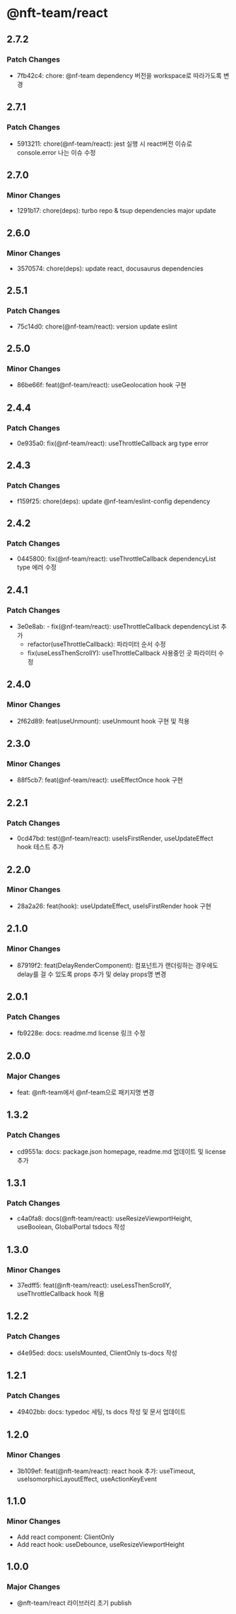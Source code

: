 # @nft-team/react

## 2.7.2

### Patch Changes

- 7fb42c4: chore: @nf-team dependency 버전을 workspace로 따라가도록 변경

## 2.7.1

### Patch Changes

- 5913211: chore(@nf-team/react): jest 실행 시 react버전 이슈로 console.error 나는 이슈 수정

## 2.7.0

### Minor Changes

- 1291b17: chore(deps): turbo repo & tsup dependencies major update

## 2.6.0

### Minor Changes

- 3570574: chore(deps): update react, docusaurus dependencies

## 2.5.1

### Patch Changes

- 75c14d0: chore(@nf-team/react): version update eslint

## 2.5.0

### Minor Changes

- 86be66f: feat(@nf-team/react): useGeolocation hook 구현

## 2.4.4

### Patch Changes

- 0e935a0: fix(@nf-team/react): useThrottleCallback arg type error

## 2.4.3

### Patch Changes

- f159f25: chore(deps): update @nf-team/eslint-config dependency

## 2.4.2

### Patch Changes

- 0445800: fix(@nf-team/react): useThrottleCallback dependencyList type 에러 수정

## 2.4.1

### Patch Changes

- 3e0e8ab: - fix(@nf-team/react): useThrottleCallback dependencyList 추가
  - refactor(useThrottleCallback): 파라미터 순서 수정
  - fix(useLessThenScrollY): useThrottleCallback 사용중인 곳 파라미터 수정

## 2.4.0

### Minor Changes

- 2f62d89: feat(useUnmount): useUnmount hook 구현 및 적용

## 2.3.0

### Minor Changes

- 88f5cb7: feat(@nf-team/react): useEffectOnce hook 구현

## 2.2.1

### Patch Changes

- 0cd47bd: test(@nf-team/react): useIsFirstRender, useUpdateEffect hook 테스트 추가

## 2.2.0

### Minor Changes

- 28a2a26: feat(hook): useUpdateEffect, useIsFirstRender hook 구현

## 2.1.0

### Minor Changes

- 87919f2: feat(DelayRenderComponent): 컴포넌트가 랜더링하는 경우에도 delay를 걸 수 있도록 props 추가 및 delay props명 변경

## 2.0.1

### Patch Changes

- fb9228e: docs: readme.md license 링크 수정

## 2.0.0

### Major Changes

- feat: @nft-team에서 @nf-team으로 패키지명 변경

## 1.3.2

### Patch Changes

- cd9551a: docs: package.json homepage, readme.md 업데이트 및 license 추가

## 1.3.1

### Patch Changes

- c4a0fa8: docs(@nft-team/react): useResizeViewportHeight, useBoolean, GlobalPortal tsdocs 작성

## 1.3.0

### Minor Changes

- 37edff5: feat(@nft-team/react): useLessThenScrollY, useThrottleCallback hook 적용

## 1.2.2

### Patch Changes

- d4e95ed: docs: useIsMounted, ClientOnly ts-docs 작성

## 1.2.1

### Patch Changes

- 49402bb: docs: typedoc 세팅, ts docs 작성 및 문서 업데이트

## 1.2.0

### Minor Changes

- 3b109ef: feat(@nft-team/react): react hook 추가: useTimeout, useIsomorphicLayoutEffect, useActionKeyEvent

## 1.1.0

### Minor Changes

- Add react component: ClientOnly
- Add react hook: useDebounce, useResizeViewportHeight

## 1.0.0

### Major Changes

- @nft-team/react 라이브러리 초기 publish
